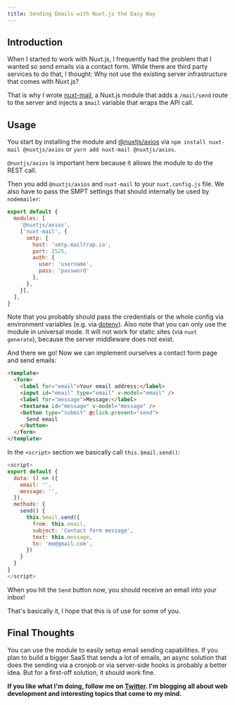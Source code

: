 ```yaml
---
title: Sending Emails with Nuxt.js the Easy Way
---
```


## Introduction

When I started to work with Nuxt.js, I frequently had the problem that I wanted so send emails via a contact form. While there are third party services to do that, I thought: Why not use the existing server infrastructure that comes with Nuxt.js?

That is why I wrote [nuxt-mail](https://github.com/dword-design/nuxt-mail), a Nuxt.js module that adds a `/mail/send` route to the server and injects a `$mail` variable that wraps the API call.

## Usage

You start by installing the module and [@nuxtjs/axios](https://github.com/axios/axios) via `npm install nuxt-mail @nuxtjs/axios` or `yarn add nuxt-mail @nuxtjs/axios`.

`@nuxtjs/axios` is important here because it allows the module to do the REST call.

Then you add `@nuxtjs/axios` and `nuxt-mail` to your `nuxt.config.js` file. We also have to pass the SMPT settings that should internally be used by `nodemailer`:

```js
export default {
  modules: [
    '@nuxtjs/axios',
    ['nuxt-mail', {
      smtp: {
        host: 'smtp.mailtrap.io',
        port: 2525,
        auth: {
          user: 'username',
          pass: 'password'
        },
      },
    }],
  ],
}
```
Note that you probably should pass the credentials or the whole config via environment variables (e.g. via [dotenv](https://github.com/motdotla/dotenv)). Also note that you can only use the module in universal mode. It will not work for static sites (via `nuxt generate`), because the server middleware does not exist.

And there we go! Now we can implement ourselves a contact form page and send emails:

```html
<template>
  <form>
    <label for="email">Your email address:</label>
    <input id="email" type="email" v-model="email" />
    <label for="message">Message:</label>
    <textarea id="message" v-model="message" />
    <button type="submit" @click.prevent="send">
      Send email
    </button>
  </form>
</template>
```

In the `<script>` section we basically call `this.$mail.send()`:

```js
<script>
export default {
  data: () => ({
    email: '',
    message: '',
  }),
  methods: {
    send() {
      this.$mail.send({
        from: this.email,
        subject: 'Contact form message',
        text: this.message,
        to: 'me@gmail.com',
      })
    }
  }
}
</script>
```

When you hit the `Send` button now, you should receive an email into your inbox!

That's basically it, I hope that this is of use for some of you.

## Final Thoughts

You can use the module to easily setup email sending capabilities. If you plan to build a bigger SaaS that sends a lot of emails, an async solution that does the sending via a cronjob or via server-side hooks is probably a better idea. But for a first-off solution, it should work fine.

**If you like what I'm doing, follow me on [Twitter](https://twitter.com/DwordDesign). I'm blogging all about web development and interesting topics that come to my mind.**
